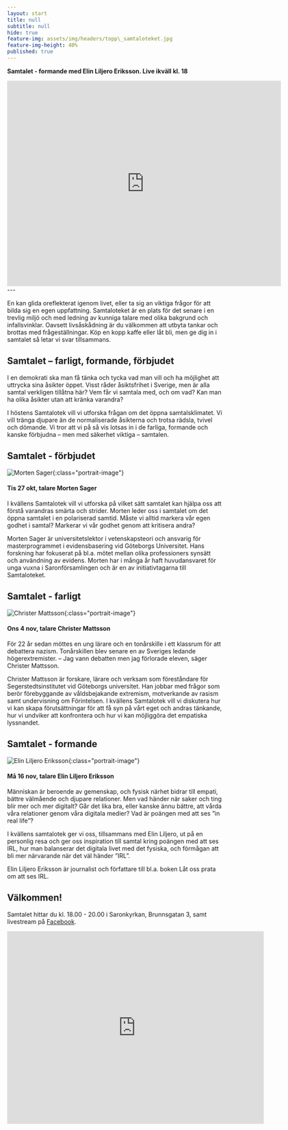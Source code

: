 ```yaml
---
layout: start
title: null
subtitle: null
hide: true
feature-img: assets/img/headers/topp\_samtaloteket.jpg
feature-img-height: 40%
published: true
---
```


**Samtalet - formande med Elin Liljero Eriksson. Live ikväll kl. 18**
<iframe src="https://www.facebook.com/plugins/post.php?href=https%3A%2F%2Fwww.facebook.com%2Fsamtaloteket%2Fposts%2F1248535535513569&amp;width=640" width="640" height="480" style="border:none;overflow:hidden;padding:0" scrolling="no" frameborder="0" allowfullscreen="true" allow="autoplay; clipboard-write; encrypted-media; picture-in-picture; web-share"></iframe>
---

En kan glida oreflekterat igenom livet, eller ta sig an viktiga
frågor för att bilda sig en egen uppfattning. Samtaloteket är en plats för det
senare i en trevlig miljö och med ledning av kunniga talare med olika bakgrund
och infallsvinklar. Oavsett livsåskådning är du välkommen att utbyta tankar
och brottas med frågeställningar. Köp en kopp kaffe eller låt bli, men ge dig
in i samtalet så letar vi svar tillsammans.

## Samtalet – farligt, formande, förbjudet
I en demokrati ska man få tänka och tycka vad man vill och ha möjlighet att
uttrycka sina åsikter öppet. Visst råder åsiktsfrihet i Sverige, men är alla
samtal verkligen tillåtna här? Vem får vi samtala med, och om vad? Kan man ha
olika åsikter utan att kränka varandra?

I höstens Samtalotek vill vi utforska frågan om det öppna samtalsklimatet. Vi
vill tränga djupare än de normaliserade åsikterna och trotsa rädsla, tvivel och
dömande. Vi tror att vi på så vis lotsas in i de farliga, formande och kanske
förbjudna – men med säkerhet viktiga – samtalen.

## Samtalet - förbjudet
![Morten Sager](assets/img/speakers/morten_sager.jpg 'Morten Sager'){:class="portrait-image"}
#### Tis 27 okt, talare Morten Sager
I kvällens Samtalotek vill vi utforska på vilket sätt samtalet kan hjälpa oss
att förstå varandras smärta och strider. Morten leder oss i samtalet om det
öppna samtalet i en polariserad samtid. Måste vi alltid markera vår egen godhet
i samtal? Markerar vi vår godhet genom att kritisera andra?

Morten Sager är universitetslektor i vetenskapsteori och ansvarig för
masterprogrammet i evidensbasering vid Göteborgs Universitet. Hans forskning
har fokuserat på bl.a. mötet mellan olika professioners synsätt och användning
av evidens. Morten har i många år haft huvudansvaret för unga vuxna i
Saronförsamlingen och är en av initiativtagarna till Samtaloteket. 

## Samtalet - farligt
![Christer Mattsson](assets/img/speakers/christer_mattsson.jpg 'Christer Mattsson'){:class="portrait-image"}
#### Ons 4 nov, talare Christer Mattsson
För 22 år sedan möttes en ung lärare och en tonårskille i ett klassrum för att
debattera nazism. Tonårskillen blev senare en av Sveriges ledande
högerextremister. – Jag vann debatten men jag förlorade eleven, säger Christer
Mattsson.

Christer Mattsson är forskare, lärare och verksam som föreståndare för
Segerstedtsinstitutet vid Göteborgs universitet. Han jobbar med frågor som
berör förebyggande av våldsbejakande extremism, motverkande av rasism samt
undervisning om Förintelsen. I kvällens Samtalotek vill vi diskutera hur vi kan
skapa förutsättningar för att få syn på vårt eget och andras tänkande, hur vi
undviker att konfrontera och hur vi kan möjliggöra det empatiska lyssnandet.

## Samtalet - formande
![Elin Liljero Eriksson](assets/img/speakers/elin_liljero_eriksson.jpg 'Elin Liljero Eriksson'){:class="portrait-image"}
#### Må 16 nov, talare Elin Liljero Eriksson
Människan är beroende av gemenskap, och fysisk närhet bidrar till empati,
bättre välmående och djupare relationer. Men vad händer när saker och ting blir
mer och mer digitalt? Går det lika bra, eller kanske ännu bättre, att vårda
våra relationer genom våra digitala medier? Vad är poängen med att ses ”in real
life”?

I kvällens samtalotek ger vi oss, tillsammans med Elin Liljero, ut på en
personlig resa och ger oss inspiration till samtal kring poängen med att ses
IRL, hur man balanserar det digitala livet med det fysiska, och förmågan att
bli mer närvarande när det väl händer ”IRL”.

Elin Liljero Eriksson är journalist och författare till bl.a. boken Låt oss
prata om att ses IRL.

## Välkommen!
Samtalet hittar du kl. 18.00 - 20.00 i Saronkyrkan, Brunnsgatan 3, samt livestream på [Facebook](https://www.facebook.com/samtaloteket).

<div style="text-align: center">
  <iframe src="https://www.google.com/maps/embed?pb=!1m18!1m12!1m3!1d2132.3718320570456!2d11.956558816461845!3d57.693152348149134!2m3!1f0!2f0!3f0!3m2!1i1024!2i768!4f13.1!3m3!1m2!1s0x464ff36b50b081f3%3A0xc57eeab66ec83bbd!2sSaronf%C3%B6rsamlingen%20i%20G%C3%B6teborg!5e0!3m2!1sen!2sse!4v1601122914042!5m2!1sen!2sse" width="600" height="450" frameborder="0" style="border:0; padding:0" allowfullscreen></iframe>
</div>
